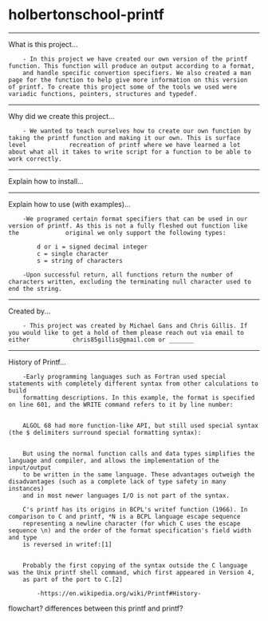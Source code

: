 # holbertonschool-printf

***********************
What is this project...

		- In this project we have created our own version of the printf function. This function will produce an output according to a format, 
		and handle specific convertion specifiers. We also created a man page for the function to help give more information on this version				of printf. To create this project some of the tools we used were variadic functions, pointers, structures and typedef. 

*********************************
Why did we create this project...

		- We wanted to teach ourselves how to create our own function by taking the printf function and making it our own. This is surface level 			recreation of printf where we have learned a lot about what all it takes to write script for a function to be able to work correctly.

*************************
Explain how to install...

*************************************
Explain how to use (with examples)...

		-We programed certain format specifiers that can be used in our version of printf. As this is not a fully fleshed out function like the				original we only support the following types:

			d or i = signed decimal integer
			c = single character
			s = string of characters

		-Upon successful return, all functions return the number of characters written, excluding the terminating null character used to end the string.

*************
Created by...

		- This project was created by Michael Gans and Chris Gillis. If you would like to get a hold of them please reach out via email to either			 chris85gillis@gmail.com or _______

********************
History of Printf...

		-Early programming languages such as Fortran used special statements with completely different syntax from other calculations to build
		formatting descriptions. In this example, the format is specified on line 601, and the WRITE command refers to it by line number:

		
		ALGOL 68 had more function-like API, but still used special syntax (the $ delimiters surround special formatting syntax):


		But using the normal function calls and data types simplifies the language and compiler, and allows the implementation of the input/output
		to be written in the same language. These advantages outweigh the disadvantages (such as a complete lack of type safety in many instances) 
		and in most newer languages I/O is not part of the syntax.

		C's printf has its origins in BCPL's writef function (1966). In comparison to C and printf, *N is a BCPL language escape sequence
		representing a newline character (for which C uses the escape sequence \n) and the order of the format specification's field width and type
		is reversed in writef:[1]


		Probably the first copying of the syntax outside the C language was the Unix printf shell command, which first appeared in Version 4,
		as part of the port to C.[2]

			-https://en.wikipedia.org/wiki/Printf#History-

flowchart?
differences between this printf and printf?
